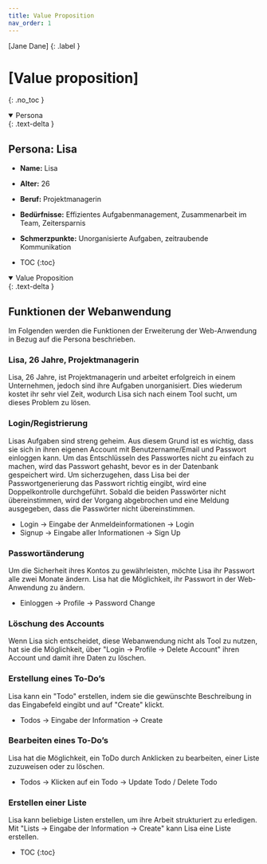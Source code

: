 ```yaml
---
title: Value Proposition
nav_order: 1
---
```


[Jane Dane]
{: .label }

# [Value proposition]
{: .no_toc }

<details open markdown="Persona">
  <summary>
  Persona 
  </summary>
  {: .text-delta }

## Persona: Lisa

- **Name:** Lisa
- **Alter:** 26
- **Beruf:** Projektmanagerin
- **Bedürfnisse:** Effizientes Aufgabenmanagement, Zusammenarbeit im Team, Zeitersparnis
- **Schmerzpunkte:** Unorganisierte Aufgaben, zeitraubende Kommunikation

- TOC
{:toc}
</details>

<details open markdown="Value Proposition">
  <summary>
  Value Proposition
  </summary>
  {: .text-delta }

## Funktionen der Webanwendung

Im Folgenden werden die Funktionen der Erweiterung der Web-Anwendung in Bezug auf die Persona beschrieben.

### Lisa, 26 Jahre, Projektmanagerin

Lisa, 26 Jahre, ist Projektmanagerin und arbeitet erfolgreich in einem Unternehmen, jedoch sind ihre Aufgaben unorganisiert. Dies wiederum kostet ihr sehr viel Zeit, wodurch Lisa sich nach einem Tool sucht, um dieses Problem zu lösen.

### Login/Registrierung

Lisas Aufgaben sind streng geheim. Aus diesem Grund ist es wichtig, dass sie sich in ihren eigenen Account mit Benutzername/Email und Passwort einloggen kann. Um das Entschlüsseln des Passwortes nicht zu einfach zu machen, wird das Passwort gehasht, bevor es in der Datenbank gespeichert wird. Um sicherzugehen, dass Lisa bei der Passwortgenerierung das Passwort richtig eingibt, wird eine Doppelkontrolle durchgeführt. Sobald die beiden Passwörter nicht übereinstimmen, wird der Vorgang abgebrochen und eine Meldung ausgegeben, dass die Passwörter nicht übereinstimmen.

- Login -> Eingabe der Anmeldeinformationen -> Login
- Signup -> Eingabe aller Informationen -> Sign Up

### Passwortänderung

Um die Sicherheit ihres Kontos zu gewährleisten, möchte Lisa ihr Passwort alle zwei Monate ändern. Lisa hat die Möglichkeit, ihr Passwort in der Web-Anwendung zu ändern.

- Einloggen -> Profile -> Password Change

### Löschung des Accounts

Wenn Lisa sich entscheidet, diese Webanwendung nicht als Tool zu nutzen, hat sie die Möglichkeit, über "Login -> Profile -> Delete Account" ihren Account und damit ihre Daten zu löschen.

### Erstellung eines To-Do’s

Lisa kann ein "Todo" erstellen, indem sie die gewünschte Beschreibung in das Eingabefeld eingibt und auf "Create" klickt.

- Todos -> Eingabe der Information -> Create

### Bearbeiten eines To-Do’s

Lisa hat die Möglichkeit, ein ToDo durch Anklicken zu bearbeiten, einer Liste zuzuweisen oder zu löschen.

- Todos -> Klicken auf ein Todo -> Update Todo / Delete Todo

### Erstellen einer Liste

Lisa kann beliebige Listen erstellen, um ihre Arbeit strukturiert zu erledigen. Mit "Lists -> Eingabe der Information -> Create" kann Lisa eine Liste erstellen.


- TOC
{:toc}
</details>

